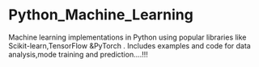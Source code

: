 # Python_Machine_Learning
Machine learning implementations in Python using popular libraries like Scikit-learn,TensorFlow &amp;PyTorch . Includes examples and code for data analysis,mode training and prediction....!!!
